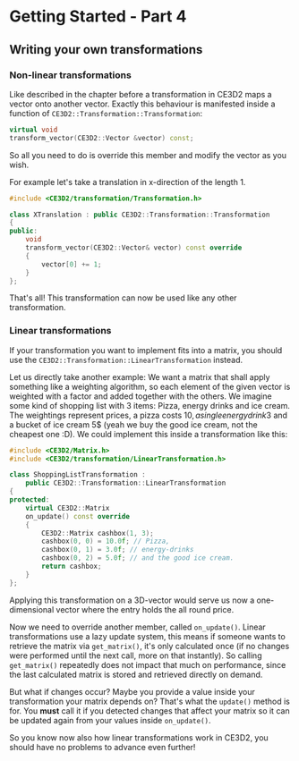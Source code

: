 # Getting Started - Part 4

## Writing your own transformations

### Non-linear transformations

Like described in the chapter before a transformation in CE3D2 maps a vector
onto another vector. Exactly this behaviour is manifested inside a function
of `CE3D2::Transformation::Transformation`:

```cpp
virtual void
transform_vector(CE3D2::Vector &vector) const;
```

So all you need to do is override this member and modify the vector as you wish.

For example let's take a translation in x-direction of the length 1.

```cpp
#include <CE3D2/transformation/Transformation.h>

class XTranslation : public CE3D2::Transformation::Transformation
{
public:
    void
    transform_vector(CE3D2::Vector& vector) const override
    {
        vector[0] += 1;
    }
};
```

That's all! This transformation can now be used like any other transformation.

### Linear transformations

If your transformation you want to implement fits into a matrix, you should use
the `CE3D2::Transformation::LinearTransformation` instead.

Let us directly take another example: We want a matrix that shall apply
something like a weighting algorithm, so each element of the given vector is
weighted with a factor and added together with the others. We imagine some kind
of shopping list with 3 items: Pizza, energy drinks and ice cream. The
weightings represent prices, a pizza costs 10$, a single energy drink 3$ and a
bucket of ice cream 5$ (yeah we buy the good ice cream, not the cheapest one
:D). We could implement this inside a transformation like this:

```cpp
#include <CE3D2/Matrix.h>
#include <CE3D2/transformation/LinearTransformation.h>

class ShoppingListTransformation :
    public CE3D2::Transformation::LinearTransformation
{
protected:
    virtual CE3D2::Matrix
    on_update() const override
    {
        CE3D2::Matrix cashbox(1, 3);
        cashbox(0, 0) = 10.0f; // Pizza,
        cashbox(0, 1) = 3.0f; // energy-drinks
        cashbox(0, 2) = 5.0f; // and the good ice cream.
        return cashbox;
    }
};
```

Applying this transformation on a 3D-vector would serve us now a one-dimensional
vector where the entry holds the all round price.

Now we need to override another member, called `on_update()`. Linear
transformations use a lazy update system, this means if someone wants to
retrieve the matrix via `get_matrix()`, it's only calculated once (if no
changes were performed until the next call, more on that instantly). So
calling `get_matrix()` repeatedly does not impact that much on performance,
since the last calculated matrix is stored and retrieved directly on demand.

But what if changes occur? Maybe you provide a value inside your transformation
your matrix depends on? That's what the `update()` method is for. You **must**
call it if you detected changes that affect your matrix so it can be updated
again from your values inside `on_update()`.

So you know now also how linear transformations work in CE3D2, you should have
no problems to advance even further!
